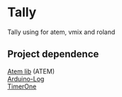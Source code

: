 # Tally

Tally using for atem, vmix and roland

## Project dependence

[Atem lib](https://github.com/kasperskaarhoj/SKAARHOJ-Open-Engineering) (ATEM)\
[Arduino-Log](https://github.com/thijse/Arduino-Log)\
[TimerOne](https://github.com/PaulStoffregen/TimerOne)
